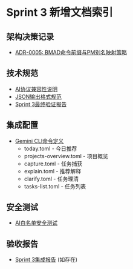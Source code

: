# Sprint 3 新增文档索引

## 架构决策记录
- [ADR-0005: BMAD命令前缀与PM别名映射策略](decisions/ADR-0005.md)

## 技术规范
- [AI协议兼容性说明](../AI_PROTOCOL_COMPATIBILITY.md)
- [JSON输出格式规范](technical/JSON_OUTPUT_FORMAT.md)
- [Sprint 3最终验证报告](../SPRINT3_FINAL_VERIFICATION.md)

## 集成配置
- [Gemini CLI命令定义](../.gemini/commands/pm/)
  - today.toml - 今日推荐
  - projects-overview.toml - 项目概览
  - capture.toml - 任务捕获
  - explain.toml - 推荐解释
  - clarify.toml - 任务理清
  - tasks-list.toml - 任务列表

## 安全测试
- [AI白名单安全测试](../test_ai_whitelist_security.py)

## 验收报告
- [Sprint 3集成报告](reports/sprint_3/INTEGRATION_REPORT.md) (如存在)